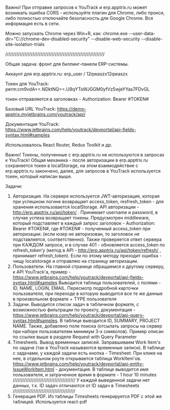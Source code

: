 Важно! При отправке запросов к YouTrack и erp.apptrix.ru может возникать ошибка CORS - используйте плагин для Chrome, либо прокси, либо полностью отключайте безопасность для Google Chrome. Вся информация есть в сети.

Можно запускать Chrome через Win+R, как:
chrome.exe --user-data-dir="C://chrome-dev-disabled-security" --disable-web-security --disable-site-isolation-trials

//////////////////////////////////////////////////////////////


Общая задача: фронт для биллинг-панели ERP-системы.

Аккаунт для erp.apptrix.ru: erp_user / 12qwaszx12qwaszx

Токен для YouTrack: perm:cm9vdA==.NDktNQ==.U9qYToWJGGM0yfVz5wjeYYas7FDvGL

токен отправляется в заголовках - Authorization: Bearer #TOKEN#

Базовый URL YouTrack: https://demo-apptrix.myjetbrains.com/youtrack/api/

Документация YouTrack: https://www.jetbrains.com/help/youtrack/devportal/api-fields-syntax.html#samples

Использовалось React Router, Redux Toolkit и др.

Важно! Токены, полученные с erp.apptrix.ru не используются в запросах к YouTrack! Общая механика - после авторизации в erp.apptrix.ru сохраняется токен в localStorage, на этом взаимодействие с erp.apptrix.ru закончено, далее, для запросов в YouTrack используется токен, который написан выше.


Задачи:

1. Авторизация. На сервере используется JWT-авторизация, которая при успешном логине возвращает access_token, resfresh_token - для хранения использовается localStorage. API авторизации - http://erp.apptrix.ru/api/token/ . Принимает username и password, в случае успеха возвращает токены. Предусмотрен middleware, который подставляет в каждый запрос заголовок - Authorization: Bearer #TOKEN#,  где #TOKEN# - полученный access_token при авторизации. (если юзер не авторизован, то заголовок не подставляется, соответственно). Также проверяется ответ сервера при КАЖДОМ запросе, и в случае 401 - обновляется access_token по refresh_token’у (метод в API - http://erp.apptrix.ru/api/token/refresh/ , принимает refresh_token). Если по этому методу приходит ошибка - чищу localstorage и отправляю на страницу авторизации.
2. Пользователи. На главной странице обращаемся к другому серверу, к API YouTrack'a, пример - https://www.jetbrains.com/help/youtrack/devportal/api-fields-syntax.html#samples Выводится таблица пользователей, с полями - ID, NAME, LOGIN, EMAIL. Пересмотр подробной карточки пользователя, при переходе в которую выводится все те же данные в произвольном формате + TYPE пользователя
3. Задачи. Выводится список задач в табличном формате, с возможностью фильтрации по проекту, документация - https://www.jetbrains.com/help/youtrack/devportal/api-query-syntax.html#samples. В таблице выводится ID, SUMMARY, PROJECT NAME. Также, добавлено поле поиска (отсылать запросы на сервер при наборе пользователем минимум 3-х символов). Пример описан по ссылке выше в разделе Request with Query Parameter
4. Timesheets. Вывод временных записей. Заправшиваем Work Item's по задаче (так в YouTrack называются временные записи). В таблице с задачами, у каждой задачи есть кнопка - Timesheet. При клике на нее, в отдельном роуте открывается таблица WorkItem'ов. https://www.jetbrains.com/help/youtrack/devportal/api-entity-IssueWorkItem.html - документация. В таблице выводится имя пользователя, и затраченное время в формате - 1 hour 10 minutes
///////////////////////////////////////
У каждой выведенной задачи нет данных, т.к. ID задач отличаются от ID задач в Timesheets
///////////////////////////////////////
5. Генерация PDF. Из таблицы Timesheets генерируется PDF с этой же таблицей. Используется react-pdf
